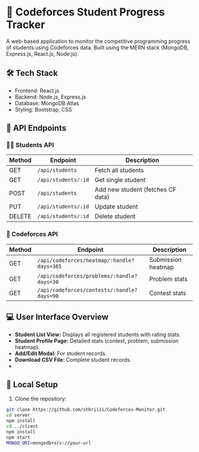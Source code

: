 # 🎯 Codeforces Student Progress Tracker

A web-based application to monitor the competitive programming progress of students using Codeforces data. Built using the MERN stack (MongoDB, Express.js, React.js, Node.js).

## 🛠️ Tech Stack

- Frontend: React.js
- Backend: Node.js, Express.js
- Database: MongoDB Atlas
- Styling: Bootstrap, CSS

## 📡 API Endpoints

### 👨‍🎓 Students API

| Method | Endpoint | Description |
|--------|----------|-------------|
| GET | `/api/students` | Fetch all students |
| GET | `/api/students/:id` | Get single student |
| POST | `/api/students` | Add new student (fetches CF data) |
| PUT | `/api/students/:id` | Update student |
| DELETE | `/api/students/:id` | Delete student |

### 🤖 Codeforces API

| Method | Endpoint | Description |
|--------|----------|-------------|
| GET | `/api/codeforces/heatmap/:handle?days=365` | Submission heatmap |
| GET | `/api/codeforces/problems/:handle?days=30` | Problem stats |
| GET | `/api/codeforces/contests/:handle?days=90` | Contest stats |


## 💻 User Interface Overview

- **Student List View:** Displays all registered students with rating stats.
- **Student Profile Page:** Detailed stats (contest, problem, submission heatmap).
- **Add/Edit Modal:** For student records.
- **Download CSV File:** Complete student records.
- 

## 🚀 Local Setup

1. Clone the repository:
```bash
git clone https://github.com/shhriiii/Codeforces-Monitor.git
cd server
npm install
cd ../client
npm install
npm start
MONGO_URI=mongodb+srv://your-url


